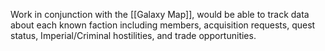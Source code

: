 Work in conjunction with the [[Galaxy Map]], would be able to track data about each known faction including members, acquisition requests, quest status, Imperial/Criminal hostilities, and trade opportunities.